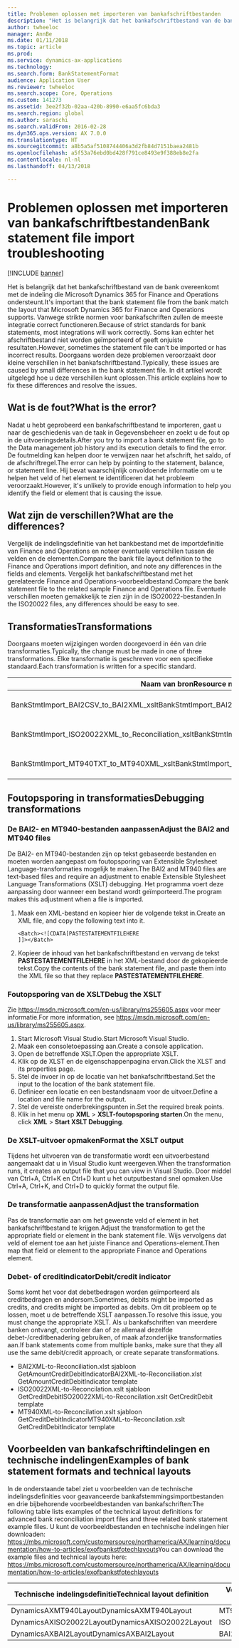 ```yaml
---
title: Problemen oplossen met importeren van bankafschriftbestanden
description: "Het is belangrijk dat het bankafschriftbestand van de bank overeenkomt met de indeling die Microsoft Dynamics 365 for Finance and Operations ondersteunt. Vanwege strikte normen voor bankafschriften zullen de meeste integratie correct functioneren. Soms kan echter het afschriftbestand niet worden geïmporteerd of geeft onjuiste resultaten. Doorgaans worden deze problemen veroorzaakt door kleine verschillen in het bankafschriftbestand. In dit artikel wordt uitgelegd hoe u deze verschillen kunt oplossen."
author: twheeloc
manager: AnnBe
ms.date: 01/11/2018
ms.topic: article
ms.prod: 
ms.service: dynamics-ax-applications
ms.technology: 
ms.search.form: BankStatementFormat
audience: Application User
ms.reviewer: twheeloc
ms.search.scope: Core, Operations
ms.custom: 141273
ms.assetid: 3ee2f32b-02aa-420b-8990-e6aa5fc6bda3
ms.search.region: global
ms.author: saraschi
ms.search.validFrom: 2016-02-28
ms.dyn365.ops.version: AX 7.0.0
ms.translationtype: HT
ms.sourcegitcommit: a8b5a5af5108744406a3d2fb84d7151baea2481b
ms.openlocfilehash: a5f53a76ebd0bd428f791ce8493e9f388eb8e2fa
ms.contentlocale: nl-nl
ms.lasthandoff: 04/13/2018

---
```


# <a name="bank-statement-file-import-troubleshooting"></a><span data-ttu-id="5acbd-107">Problemen oplossen met importeren van bankafschriftbestanden</span><span class="sxs-lookup"><span data-stu-id="5acbd-107">Bank statement file import troubleshooting</span></span>

[!INCLUDE [banner](../includes/banner.md)]

<span data-ttu-id="5acbd-108">Het is belangrijk dat het bankafschriftbestand van de bank overeenkomt met de indeling die Microsoft Dynamics 365 for Finance and Operations ondersteunt.</span><span class="sxs-lookup"><span data-stu-id="5acbd-108">It's important that the bank statement file from the bank match the layout that Microsoft Dynamics 365 for Finance and Operations supports.</span></span> <span data-ttu-id="5acbd-109">Vanwege strikte normen voor bankafschriften zullen de meeste integratie correct functioneren.</span><span class="sxs-lookup"><span data-stu-id="5acbd-109">Because of strict standards for bank statements, most integrations will work correctly.</span></span> <span data-ttu-id="5acbd-110">Soms kan echter het afschriftbestand niet worden geïmporteerd of geeft onjuiste resultaten.</span><span class="sxs-lookup"><span data-stu-id="5acbd-110">However, sometimes the statement file can't be imported or has incorrect results.</span></span> <span data-ttu-id="5acbd-111">Doorgaans worden deze problemen veroorzaakt door kleine verschillen in het bankafschriftbestand.</span><span class="sxs-lookup"><span data-stu-id="5acbd-111">Typically, these issues are caused by small differences in the bank statement file.</span></span> <span data-ttu-id="5acbd-112">In dit artikel wordt uitgelegd hoe u deze verschillen kunt oplossen.</span><span class="sxs-lookup"><span data-stu-id="5acbd-112">This article explains how to fix these differences and resolve the issues.</span></span>

<a name="what-is-the-error"></a><span data-ttu-id="5acbd-113">Wat is de fout?</span><span class="sxs-lookup"><span data-stu-id="5acbd-113">What is the error?</span></span>
------------------

<span data-ttu-id="5acbd-114">Nadat u hebt geprobeerd een bankafschriftbestand te importeren, gaat u naar de geschiedenis van de taak in Gegevensbeheer en zoekt u de fout op in de uitvoeringsdetails.</span><span class="sxs-lookup"><span data-stu-id="5acbd-114">After you try to import a bank statement file, go to the Data management job history and its execution details to find the error.</span></span> <span data-ttu-id="5acbd-115">De foutmelding kan helpen door te verwijzen naar het afschrift, het saldo, of de afschriftregel.</span><span class="sxs-lookup"><span data-stu-id="5acbd-115">The error can help by pointing to the statement, balance, or statement line.</span></span> <span data-ttu-id="5acbd-116">Hij bevat waarschijnlijk onvoldoende informatie om u te helpen het veld of het element te identificeren dat het probleem veroorzaakt.</span><span class="sxs-lookup"><span data-stu-id="5acbd-116">However, it's unlikely to provide enough information to help you identify the field or element that is causing the issue.</span></span>

## <a name="what-are-the-differences"></a><span data-ttu-id="5acbd-117">Wat zijn de verschillen?</span><span class="sxs-lookup"><span data-stu-id="5acbd-117">What are the differences?</span></span>
<span data-ttu-id="5acbd-118">Vergelijk de indelingsdefinitie van het bankbestand met de importdefinitie van Finance and Operations en noteer eventuele verschillen tussen de velden en de elementen.</span><span class="sxs-lookup"><span data-stu-id="5acbd-118">Compare the bank file layout definition to the Finance and Operations import definition, and note any differences in the fields and elements.</span></span> <span data-ttu-id="5acbd-119">Vergelijk het bankafschriftbestand met het gerelateerde Finance and Operations-voorbeeldbestand.</span><span class="sxs-lookup"><span data-stu-id="5acbd-119">Compare the bank statement file to the related sample Finance and Operations file.</span></span> <span data-ttu-id="5acbd-120">Eventuele verschillen moeten gemakkelijk te zien zijn in de ISO20022-bestanden.</span><span class="sxs-lookup"><span data-stu-id="5acbd-120">In the ISO20022 files, any differences should be easy to see.</span></span>

## <a name="transformations"></a><span data-ttu-id="5acbd-121">Transformaties</span><span class="sxs-lookup"><span data-stu-id="5acbd-121">Transformations</span></span>
<span data-ttu-id="5acbd-122">Doorgaans moeten wijzigingen worden doorgevoerd in één van drie transformaties.</span><span class="sxs-lookup"><span data-stu-id="5acbd-122">Typically, the change must be made in one of three transformations.</span></span> <span data-ttu-id="5acbd-123">Elke transformatie is geschreven voor een specifieke standaard.</span><span class="sxs-lookup"><span data-stu-id="5acbd-123">Each transformation is written for a specific standard.</span></span>

| <span data-ttu-id="5acbd-124">Naam van bron</span><span class="sxs-lookup"><span data-stu-id="5acbd-124">Resource name</span></span>                                         | <span data-ttu-id="5acbd-125">Bestandsnaam</span><span class="sxs-lookup"><span data-stu-id="5acbd-125">File name</span></span>                          |
|-------------------------------------------------------|------------------------------------|
| <span data-ttu-id="5acbd-126">BankStmtImport\_BAI2CSV\_to\_BAI2XML\_xslt</span><span class="sxs-lookup"><span data-stu-id="5acbd-126">BankStmtImport\_BAI2CSV\_to\_BAI2XML\_xslt</span></span>            | <span data-ttu-id="5acbd-127">BAI2CSV-to-BAI2XML.xslt</span><span class="sxs-lookup"><span data-stu-id="5acbd-127">BAI2CSV-to-BAI2XML.xslt</span></span>            |
| <span data-ttu-id="5acbd-128">BankStmtImport\_ISO20022XML\_to\_Reconciliation\_xslt</span><span class="sxs-lookup"><span data-stu-id="5acbd-128">BankStmtImport\_ISO20022XML\_to\_Reconciliation\_xslt</span></span> | <span data-ttu-id="5acbd-129">ISO20022XML-to-Reconciliation.xslt</span><span class="sxs-lookup"><span data-stu-id="5acbd-129">ISO20022XML-to-Reconciliation.xslt</span></span> |
| <span data-ttu-id="5acbd-130">BankStmtImport\_MT940TXT\_to\_MT940XML\_xslt</span><span class="sxs-lookup"><span data-stu-id="5acbd-130">BankStmtImport\_MT940TXT\_to\_MT940XML\_xslt</span></span>          | <span data-ttu-id="5acbd-131">MT940TXT-to-MT940XML.xslt</span><span class="sxs-lookup"><span data-stu-id="5acbd-131">MT940TXT-to-MT940XML.xslt</span></span>          |

## <a name="debugging-transformations"></a><span data-ttu-id="5acbd-132">Foutopsporing in transformaties</span><span class="sxs-lookup"><span data-stu-id="5acbd-132">Debugging transformations</span></span>
### <a name="adjust-the-bai2-and-mt940-files"></a><span data-ttu-id="5acbd-133">De BAI2- en MT940-bestanden aanpassen</span><span class="sxs-lookup"><span data-stu-id="5acbd-133">Adjust the BAI2 and MT940 files</span></span>

<span data-ttu-id="5acbd-134">De BAI2- en MT940-bestanden zijn op tekst gebaseerde bestanden en moeten worden aangepast om foutopsporing van Extensible Stylesheet Language-transformaties mogelijk te maken.</span><span class="sxs-lookup"><span data-stu-id="5acbd-134">The BAI2 and MT940 files are text-based files and require an adjustment to enable Extensible Stylesheet Language Transformations (XSLT) debugging.</span></span> <span data-ttu-id="5acbd-135">Het programma voert deze aanpassing door wanneer een bestand wordt geïmporteerd.</span><span class="sxs-lookup"><span data-stu-id="5acbd-135">The program makes this adjustment when a file is imported.</span></span>

1.  <span data-ttu-id="5acbd-136">Maak een XML-bestand en kopieer hier de volgende tekst in.</span><span class="sxs-lookup"><span data-stu-id="5acbd-136">Create an XML file, and copy the following text into it.</span></span>

        <Batch><![CDATA[PASTESTATEMENTFILEHERE
        ]]></Batch>

2.  <span data-ttu-id="5acbd-137">Kopieer de inhoud van het bankafschriftbestand en vervang de tekst **PASTESTATEMENTFILEHERE** in het XML-bestand door de gekopieerde tekst.</span><span class="sxs-lookup"><span data-stu-id="5acbd-137">Copy the contents of the bank statement file, and paste them into the XML file so that they replace **PASTESTATEMENTFILEHERE**.</span></span>

### <a name="debug-the-xslt"></a><span data-ttu-id="5acbd-138">Foutopsporing van de XSLT</span><span class="sxs-lookup"><span data-stu-id="5acbd-138">Debug the XSLT</span></span>

<span data-ttu-id="5acbd-139">Zie <https://msdn.microsoft.com/en-us/library/ms255605.aspx> voor meer informatie.</span><span class="sxs-lookup"><span data-stu-id="5acbd-139">For more information, see <https://msdn.microsoft.com/en-us/library/ms255605.aspx>.</span></span>

1.  <span data-ttu-id="5acbd-140">Start Microsoft Visual Studio.</span><span class="sxs-lookup"><span data-stu-id="5acbd-140">Start Microsoft Visual Studio.</span></span>
2.  <span data-ttu-id="5acbd-141">Maak een consoletoepassing aan.</span><span class="sxs-lookup"><span data-stu-id="5acbd-141">Create a console application.</span></span>
3.  <span data-ttu-id="5acbd-142">Open de betreffende XSLT.</span><span class="sxs-lookup"><span data-stu-id="5acbd-142">Open the appropriate XSLT.</span></span>
4.  <span data-ttu-id="5acbd-143">Klik op de XLST en de eigenschappenpagina ervan.</span><span class="sxs-lookup"><span data-stu-id="5acbd-143">Click the XLST and its properties page.</span></span>
5.  <span data-ttu-id="5acbd-144">Stel de invoer in op de locatie van het bankafschriftbestand.</span><span class="sxs-lookup"><span data-stu-id="5acbd-144">Set the input to the location of the bank statement file.</span></span>
6.  <span data-ttu-id="5acbd-145">Definieer een locatie en een bestandsnaam voor de uitvoer.</span><span class="sxs-lookup"><span data-stu-id="5acbd-145">Define a location and file name for the output.</span></span>
7.  <span data-ttu-id="5acbd-146">Stel de vereiste onderbrekingspunten in.</span><span class="sxs-lookup"><span data-stu-id="5acbd-146">Set the required break points.</span></span>
8.  <span data-ttu-id="5acbd-147">Klik in het menu op **XML** &gt; **XSLT-foutopsporing starten**.</span><span class="sxs-lookup"><span data-stu-id="5acbd-147">On the menu, click **XML** &gt; **Start XSLT Debugging**.</span></span>

### <a name="format-the-xslt-output"></a><span data-ttu-id="5acbd-148">De XSLT-uitvoer opmaken</span><span class="sxs-lookup"><span data-stu-id="5acbd-148">Format the XSLT output</span></span>

<span data-ttu-id="5acbd-149">Tijdens het uitvoeren van de transformatie wordt een uitvoerbestand aangemaakt dat u in Visual Studio kunt weergeven.</span><span class="sxs-lookup"><span data-stu-id="5acbd-149">When the transformation runs, it creates an output file that you can view in Visual Studio.</span></span> <span data-ttu-id="5acbd-150">Door middel van Ctrl+A, Ctrl+K en Ctrl+D kunt u het outputbestand snel opmaken.</span><span class="sxs-lookup"><span data-stu-id="5acbd-150">Use Ctrl+A, Ctrl+K, and Ctrl+D to quickly format the output file.</span></span>

### <a name="adjust-the-transformation"></a><span data-ttu-id="5acbd-151">De transformatie aanpassen</span><span class="sxs-lookup"><span data-stu-id="5acbd-151">Adjust the transformation</span></span>

<span data-ttu-id="5acbd-152">Pas de transformatie aan om het gewenste veld of element in het bankafschriftbestand te krijgen.</span><span class="sxs-lookup"><span data-stu-id="5acbd-152">Adjust the transformation to get the appropriate field or element in the bank statement file.</span></span> <span data-ttu-id="5acbd-153">Wijs vervolgens dat veld of element toe aan het juiste Finance and Operations-element.</span><span class="sxs-lookup"><span data-stu-id="5acbd-153">Then map that field or element to the appropriate Finance and Operations element.</span></span>

### <a name="debitcredit-indicator"></a><span data-ttu-id="5acbd-154">Debet- of creditindicator</span><span class="sxs-lookup"><span data-stu-id="5acbd-154">Debit/credit indicator</span></span>

<span data-ttu-id="5acbd-155">Soms komt het voor dat debetbedragen worden geïmporteerd als creditbedragen en andersom.</span><span class="sxs-lookup"><span data-stu-id="5acbd-155">Sometimes, debits might be imported as credits, and credits might be imported as debits.</span></span> <span data-ttu-id="5acbd-156">Om dit probleem op te lossen, moet u de betreffende XSLT aanpassen.</span><span class="sxs-lookup"><span data-stu-id="5acbd-156">To resolve this issue, you must change the appropriate XSLT.</span></span> <span data-ttu-id="5acbd-157">Als u bankafschriften van meerdere banken ontvangt, controleer dan of ze allemaal dezelfde debet-/creditbenadering gebruiken, of maak afzonderlijke transformaties aan.</span><span class="sxs-lookup"><span data-stu-id="5acbd-157">If bank statements come from multiple banks, make sure that they all use the same debit/credit approach, or create separate transformations.</span></span>

-   <span data-ttu-id="5acbd-158">BAI2XML-to-Reconciliation.xlst sjabloon GetAmountCreditDebitIndicator</span><span class="sxs-lookup"><span data-stu-id="5acbd-158">BAI2XML-to-Reconciliation.xlst GetAmountCreditDebitIndicator template</span></span>
-   <span data-ttu-id="5acbd-159">ISO20022XML-to-Reconcilation.xslt sjabloon GetCreditDebit</span><span class="sxs-lookup"><span data-stu-id="5acbd-159">ISO20022XML-to-Reconcilation.xslt GetCreditDebit template</span></span>
-   <span data-ttu-id="5acbd-160">MT940XML-to-Reconcilation.xslt sjabloon GetCreditDebitIndicator</span><span class="sxs-lookup"><span data-stu-id="5acbd-160">MT940XML-to-Reconcilation.xslt GetCreditDebitIndicator template</span></span>

## <a name="examples-of-bank-statement-formats-and-technical-layouts"></a><span data-ttu-id="5acbd-161">Voorbeelden van bankafschriftindelingen en technische indelingen</span><span class="sxs-lookup"><span data-stu-id="5acbd-161">Examples of bank statement formats and technical layouts</span></span>
<span data-ttu-id="5acbd-162">In de onderstaande tabel ziet u voorbeelden van de technische indelingsdefinities voor geavanceerde bankafstemmingsimportbestanden en drie bijbehorende voorbeeldbestanden van bankafschriften:</span><span class="sxs-lookup"><span data-stu-id="5acbd-162">The following table lists examples of the technical layout definitions for advanced bank reconciliation import files and three related bank statement example files.</span></span> <span data-ttu-id="5acbd-163">U kunt de voorbeeldbestanden en technische indelingen hier downloaden: https://mbs.microsoft.com/customersource/northamerica/AX/learning/documentation/how-to-articles/exofbankstfotechlayouts</span><span class="sxs-lookup"><span data-stu-id="5acbd-163">You can download the example files and technical layouts here: https://mbs.microsoft.com/customersource/northamerica/AX/learning/documentation/how-to-articles/exofbankstfotechlayouts</span></span>  


| <span data-ttu-id="5acbd-164">Technische indelingsdefinitie</span><span class="sxs-lookup"><span data-stu-id="5acbd-164">Technical layout definition</span></span>                             | <span data-ttu-id="5acbd-165">Voorbeeldbestand van bankafschrift</span><span class="sxs-lookup"><span data-stu-id="5acbd-165">Bank statement example file</span></span>          |
|---------------------------------------------------------|--------------------------------------|
| <span data-ttu-id="5acbd-166">DynamicsAXMT940Layout</span><span class="sxs-lookup"><span data-stu-id="5acbd-166">DynamicsAXMT940Layout</span></span>                                   | <span data-ttu-id="5acbd-167">MT940StatementExample</span><span class="sxs-lookup"><span data-stu-id="5acbd-167">MT940StatementExample</span></span>                |
| <span data-ttu-id="5acbd-168">DynamicsAXISO20022Layout</span><span class="sxs-lookup"><span data-stu-id="5acbd-168">DynamicsAXISO20022Layout</span></span>                                | <span data-ttu-id="5acbd-169">ISO20022StatementExample</span><span class="sxs-lookup"><span data-stu-id="5acbd-169">ISO20022StatementExample</span></span>             |
| <span data-ttu-id="5acbd-170">DynamicsAXBAI2Layout</span><span class="sxs-lookup"><span data-stu-id="5acbd-170">DynamicsAXBAI2Layout</span></span>                                    | <span data-ttu-id="5acbd-171">BAI2StatementExample</span><span class="sxs-lookup"><span data-stu-id="5acbd-171">BAI2StatementExample</span></span>                 |






